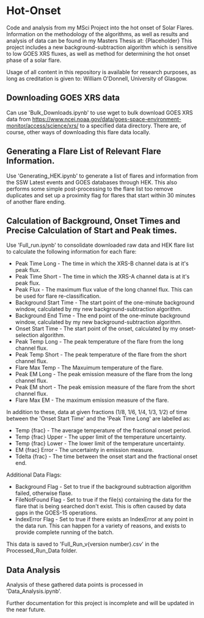 # Hot-Onset
Code and analysis from my MSci Project into the hot onset of Solar Flares. Information on the methodology of the algorithms, as well as results and analysis of data can be found in my Masters Thesis at: {Placeholder}
This project includes a new background-subtraction algorithm which is sensitive to low GOES XRS fluxes, as well as method for determining the hot onset phase of a solar flare.


Usage of all content in this repository is available for research purposes, as long as creditation is given to: William O'Donnell, University of Glasgow.

## Downloading GOES XRS data
Can use 'Bulk_Downloads.ipynb' to use wget to bulk download GOES XRS data from https://www.ncei.noaa.gov/data/goes-space-environment-monitor/access/science/xrs/ to a specified data directory. There are, of course, other ways of downloading this flare data locally.

## Generating a Flare List of Relevant Flare Information.
Use 'Generating_HEK.ipynb' to generate a list of flares and information from the SSW Latest events and GOES databases through HEK.
This also performs some simple post-processing to the flare list too remove duplicates and set up a proximity flag for flares that start within 30 minutes of another flare ending.

## Calculation of Background, Onset Times and Precise Calculation of Start and Peak times.
Use 'Full_run.ipynb' to consolidate downloaded raw data and HEK flare list to calculate the following information for each flare:
* Peak Time Long - The time in which the XRS-B channel data is at it's peak flux.
* Peak Time Short - The time in which the XRS-A channel data is at it's peak flux.
* Peak Flux - The maximum flux value of the long channel flux. This can be used for flare re-classification.
* Background Start Time - The start point of the one-minute background window, calculated by my new background-subtraction algorithm.
* Background End Time - The end point of the one-minute background window, calculated by my new background-subtraction algorithm.
* Onset Start Time - The start point of the onset, calculated by my onset-selection algorithm.
* Peak Temp Long - The peak temperature of the flare from the long channel flux.
* Peak Temp Short - The peak temperature of the flare from the short channel flux.
* Flare Max Temp - The Maxuimum temperature of the flare.
* Peak EM Long - The peak emission measure of the flare from the long channel flux.
* Peak EM short - The peak emission measure of the flare from the short channel flux.
* Flare Max EM - The maximum emission measure of the flare.

In addition to these, data at given fractions (1/8, 1/6, 1/4, 1/3, 1/2) of time between the 'Onset Start Time' and the 'Peak Time Long' are labelled as:
* Temp {frac} - The average temperature of the fractional onset period.
* Temp {frac} Upper - The upper limit of the temperature uncertainty.
* Temp {frac} Lower - The lower limit of the temperature uncertainty.
* EM {frac} Error - The uncertainty in emission measure.
* Tdelta {frac} - The time between the onset start and the fractional onset end.

Additional Data Flags:
* Background Flag - Set to true if the background subtraction algorithm failed, otherwise flase.
* FileNotFound Flag - Set to true if the file(s) containing the data for the flare that is being searched don't exist. This is often caused by data gaps in the GOES-15 operations.
* IndexError Flag - Set to true if there exists an IndexError at any point in the data run. This can happen for a variety of reasons, and exists to provide complete running of the batch.

This data is saved to 'Full_Run_v{version number}.csv' in the Processed_Run_Data folder.

## Data Analysis
Analysis of these gathered data points is processed in 'Data_Analysis.ipynb'. 


Further documentation for this project is incomplete and will be updated in the near future. 
